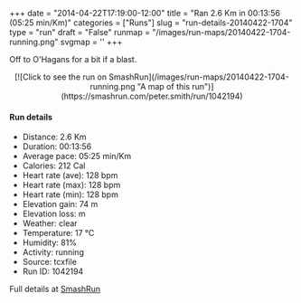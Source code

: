 +++
date = "2014-04-22T17:19:00-12:00"
title = "Ran 2.6 Km in 00:13:56 (05:25 min/Km)"
categories = ["Runs"]
slug = "run-details-20140422-1704"
type = "run"
draft = "False"
runmap = "/images/run-maps/20140422-1704-running.png"
svgmap = '<polyline points="47 100, 58 79, 54 80, 49 78, 48 78, 46 79, 40 56, 49 47, 48 45, 54 37, 54 36, 54 35, 47 32, 49 24, 52 21, 53 16, 55 12, 57 9, 59 0">'
+++

Off to O'Hagans for a bit if a blast. 



<!--more-->

<center>
[![Click to see the run on SmashRun](/images/run-maps/20140422-1704-running.png "A map of this run")](https://smashrun.com/peter.smith/run/1042194)
</center>

#### Run details

* Distance: 2.6 Km
* Duration: 00:13:56
* Average pace: 05:25 min/Km
* Calories: 212 Cal
* Heart rate (ave): 128 bpm
* Heart rate (max): 128 bpm
* Heart rate (min): 128 bpm
* Elevation gain: 74 m
* Elevation loss:  m
* Weather: clear
* Temperature: 17 &deg;C
* Humidity: 81%
* Activity: running
* Source: tcxfile
* Run ID: 1042194

Full details at [SmashRun](https://smashrun.com/peter.smith/run/1042194)